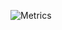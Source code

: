 ![Metrics](https://metrics.lecoq.io/ENGO150?template=classic&languages=1&introduction=1&licenses=1&lines=1&traffic=1&projects=1&activity=1&repositories=1&repositories=100&repositories.batch=100&repositories.forks=false&repositories.affiliations=owner&languages.limit=8&languages.sections=most-used&languages.colors=github&languages.threshold=0%25&languages.indepth=false&languages.recent.load=300&languages.recent.days=14&introduction.title=true&licenses.ratio=false&licenses.legal=true&projects.limit=4&projects.descriptions=false&activity.limit=5&activity.load=300&activity.days=14&activity.filter=all&activity.visibility=all&activity.timestamps=false&config.timezone=Europe%2FPrague)
